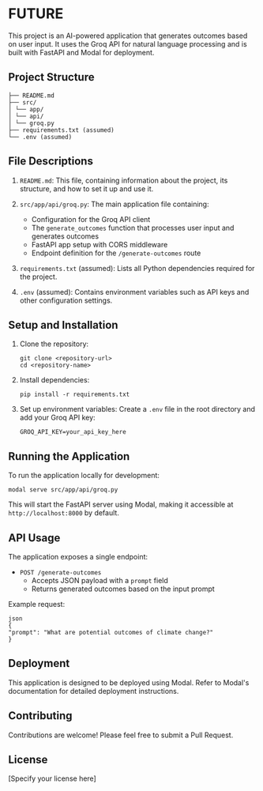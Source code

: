 # FUTURE

This project is an AI-powered application that generates outcomes based on user input. It uses the Groq API for natural language processing and is built with FastAPI and Modal for deployment.

## Project Structure

```
├── README.md
├── src/
│ └── app/
│ └── api/
│ └── groq.py
├── requirements.txt (assumed)
└── .env (assumed)
```

## File Descriptions

1. `README.md`: This file, containing information about the project, its structure, and how to set it up and use it.

2. `src/app/api/groq.py`: The main application file containing:

   - Configuration for the Groq API client
   - The `generate_outcomes` function that processes user input and generates outcomes
   - FastAPI app setup with CORS middleware
   - Endpoint definition for the `/generate-outcomes` route

3. `requirements.txt` (assumed): Lists all Python dependencies required for the project.

4. `.env` (assumed): Contains environment variables such as API keys and other configuration settings.

## Setup and Installation

1. Clone the repository:

   ```
   git clone <repository-url>
   cd <repository-name>
   ```

2. Install dependencies:

   ```
   pip install -r requirements.txt
   ```

3. Set up environment variables:
   Create a `.env` file in the root directory and add your Groq API key:
   ```
   GROQ_API_KEY=your_api_key_here
   ```

## Running the Application

To run the application locally for development:

`modal serve src/app/api/groq.py`

This will start the FastAPI server using Modal, making it accessible at `http://localhost:8000` by default.

## API Usage

The application exposes a single endpoint:

- `POST /generate-outcomes`
  - Accepts JSON payload with a `prompt` field
  - Returns generated outcomes based on the input prompt

Example request:

```
json
{
"prompt": "What are potential outcomes of climate change?"
}
```

## Deployment

This application is designed to be deployed using Modal. Refer to Modal's documentation for detailed deployment instructions.

## Contributing

Contributions are welcome! Please feel free to submit a Pull Request.

## License

[Specify your license here]

